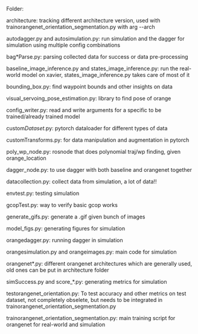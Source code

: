 Folder:

architecture: tracking different architecture version, used with trainorangenet_orientation_segmentation.py with arg --arch

autodagger.py and autosimulation.py: run simulation and the dagger for simulation using multiple config combinations

bag*Parse.py: parsing collected data for success or data pre-processing

baseline_image_inference.py and states_image_inference.py: run the real-world model on xavier, states_image_inference.py takes care of most of it

bounding_box.py: find waypoint bounds and other insights on data

visual_servoing_pose_estimation.py: library to find pose of orange

config_writer.py: read and write arguments for a specific to be trained/already trained model

custom*Dataset*.py: pytorch dataloader for different types of data

customTransforms.py: for data manipulation and augmentation in pytorch

poly_wp_node.py: rosnode that does polynomial traj/wp finding, given orange_location

dagger_node.py: to use dagger with both baseline and orangenet together

datacollection.py: collect data from simulation, a lot of data!!

envtest.py: testing simulation

gcopTest.py: way to verify basic gcop works

generate_gifs.py: generate a .gif given bunch of images

model_figs.py: generating figures for simulation

orangedagger.py: running dagger in simulation

orangesimulation.py and orangeimages.py: main code for simulation

orangenet*.py: different orangenet architectures which are generally used, old ones can be put in architecture folder

simSuccess.py and score_*.py: generating metrics for simulation

testorangenet_orientation.py: To test accuracy and other metrics on test dataset, not completely obselete, but needs to be integrated in trainorangenet_orientation_segmentation.py

trainorangenet_orientation_segmentation.py: main training script for orangenet for real-world and simulation
